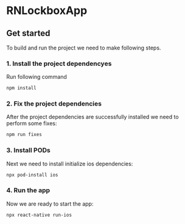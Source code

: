 # RNLockboxApp

## Get started
To build and run the project we need to make following steps.

### 1. Install the project dependencyes
Run following command
```bash
npm install
```

### 2. Fix the project dependencies
After the project dependencies are successfully installed we need to perform some fixes:
```bash
npm run fixes
```

### 3. Install PODs
Next we need to install initialize ios dependencies:
```bash
npx pod-install ios
```

### 4. Run the app
Now we are ready to start the app:
```bash
npx react-native run-ios
```
